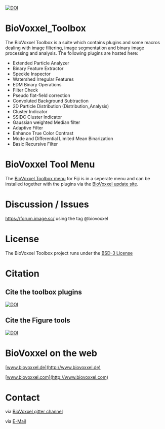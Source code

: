 [![DOI](https://zenodo.org/badge/240048156.svg)](https://zenodo.org/badge/latestdoi/240048156)

# BioVoxxel_Toolbox

The BioVoxxel Toolbox is a suite which contains plugins and some macros dealing with image filtering, image segmentation and binary image processing and analysis. The following plugins are hosted here:

* Extended Particle Analyzer
* Binary Feature Extractor
* Speckle Inspector
* Watershed Irregular Features
* EDM Binary Operations
* Filter Check
* Pseudo flat-field correction
* Convoluted Background Subtraction
* 2D Particle Distribution (Distribution_Analysis)
* Cluster Indicator
* SSIDC Cluster Indicator 
* Gaussian weighted Median filter
* Adaptive Filter
* Enhance True Color Contrast
* Mode and Differential Limited Mean Binarization
* Basic Recursive Filter

# BioVoxxel Tool Menu
The [BioVoxxel Toolbox menu](https://github.com/biovoxxel/BioVoxxel-Toolbox/blob/master/Biovoxxel_Plugins/src/main/java/toolbox.menu/BioVoxxel_Toolbox.ijm) for Fiji is in a seperate menu and can be installed together with the plugins via the [BioVoxxel update site](https://imagej.net/Following_an_update_site). 

# Discussion / Issues
https://forum.image.sc/ using the tag @biovoxxel

# License
The BioVoxxel Toolbox project runs under the [BSD-3 License](https://opensource.org/licenses/BSD-3-Clause)

# Citation
## Cite the toolbox plugins
[![DOI](https://zenodo.org/badge/240048156.svg)](https://zenodo.org/badge/latestdoi/240048156)

## Cite the Figure tools
[![DOI](https://zenodo.org/badge/542074524.svg)](https://zenodo.org/badge/latestdoi/542074524)

# BioVoxxel on the web

[www.biovoxxel.de](http://www.biovoxxel.de)

[www.biovoxxel.com](http://www.biovoxxel.com)

# Contact

via [BioVoxxel gitter channel](https://gitter.im/biovoxxel/BioVoxxel_Toolbox)

via [E-Mail](mailto:jan.brocher@biovoxxel.de)


